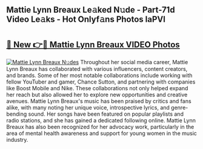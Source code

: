 ## Mattie Lynn Breaux Le𝚊ked N𝚞de - Part-71d Video Le𝚊ks - Hot Onlyf𝚊ns Photos laPVl

# <h2><a href="http://ab89009.deff.icu/?id=Mattie+Lynn+Breaux">🔗 New 👉🔴 Mattie Lynn Breaux VIDEO Photos</a></h2>

[![Mattie Lynn Breaux N𝚞des](https://i.imgur.com/rIISA9y.gif)](http://ab89009.deff.icu/?id=Mattie+Lynn+Breaux)
Throughout her social media career, Mattie Lynn Breaux has collaborated with various influencers, content creators, and brands. Some of her most notable collaborations include working with fellow YouTuber and gamer, Chance Sutton, and partnering with companies like Boost Mobile and Nike. These collaborations not only helped expand her reach but also allowed her to explore new opportunities and creative avenues. Mattie Lynn Breaux's music has been praised by critics and fans alike, with many noting her unique voice, introspective lyrics, and genre-bending sound. Her songs have been featured on popular playlists and radio stations, and she has gained a dedicated following online. Mattie Lynn Breaux has also been recognized for her advocacy work, particularly in the area of mental health awareness and support for young women in the music industry.
